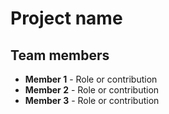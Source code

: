 # Project name

## Team members

- **Member 1** - Role or contribution
- **Member 2** - Role or contribution
- **Member 3** - Role or contribution

